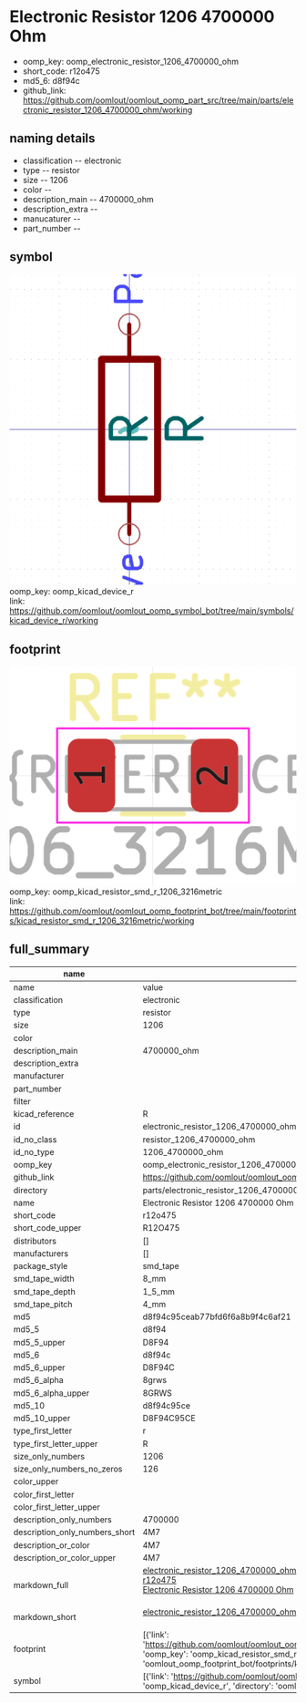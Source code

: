 # Electronic Resistor 1206 4700000 Ohm

  
* oomp_key: oomp_electronic_resistor_1206_4700000_ohm 
* short_code: r12o475
* md5_6: d8f94c  
* github_link: https://github.com/oomlout/oomlout_oomp_part_src/tree/main/parts/electronic_resistor_1206_4700000_ohm/working  
## naming details
* classification -- electronic
* type -- resistor
* size -- 1206
* color -- 
* description_main -- 4700000_ohm
* description_extra -- 
* manucaturer -- 
* part_number -- 



## symbol

![](symbol/0/working/working_600.png)  
oomp_key: oomp_kicad_device_r  
link: https://github.com/oomlout/oomlout_oomp_symbol_bot/tree/main/symbols/kicad_device_r/working  

## footprint

![](footprint/0/working/working_600.png)  
oomp_key: oomp_kicad_resistor_smd_r_1206_3216metric  
link: https://github.com/oomlout/oomlout_oomp_footprint_bot/tree/main/footprints/kicad_resistor_smd_r_1206_3216metric/working  

## full_summary
| name | value | 
| --- | --- | 
| name | value | 
| classification | electronic | 
| type | resistor | 
| size | 1206 | 
| color |  | 
| description_main | 4700000_ohm | 
| description_extra |  | 
| manufacturer |  | 
| part_number |  | 
| filter |  | 
| kicad_reference | R | 
| id | electronic_resistor_1206_4700000_ohm | 
| id_no_class | resistor_1206_4700000_ohm | 
| id_no_type | 1206_4700000_ohm | 
| oomp_key | oomp_electronic_resistor_1206_4700000_ohm | 
| github_link | https://github.com/oomlout/oomlout_oomp_part_src/tree/main/parts/electronic_resistor_1206_4700000_ohm/working | 
| directory | parts/electronic_resistor_1206_4700000_ohm | 
| name | Electronic Resistor 1206 4700000 Ohm | 
| short_code | r12o475 | 
| short_code_upper | R12O475 | 
| distributors | [] | 
| manufacturers | [] | 
| package_style | smd_tape | 
| smd_tape_width | 8_mm | 
| smd_tape_depth | 1_5_mm | 
| smd_tape_pitch | 4_mm | 
| md5 | d8f94c95ceab77bfd6f6a8b9f4c6af21 | 
| md5_5 | d8f94 | 
| md5_5_upper | D8F94 | 
| md5_6 | d8f94c | 
| md5_6_upper | D8F94C | 
| md5_6_alpha | 8grws | 
| md5_6_alpha_upper | 8GRWS | 
| md5_10 | d8f94c95ce | 
| md5_10_upper | D8F94C95CE | 
| type_first_letter | r | 
| type_first_letter_upper | R | 
| size_only_numbers | 1206 | 
| size_only_numbers_no_zeros | 126 | 
| color_upper |  | 
| color_first_letter |  | 
| color_first_letter_upper |  | 
| description_only_numbers | 4700000 | 
| description_only_numbers_short | 4M7 | 
| description_or_color | 4M7 | 
| description_or_color_upper | 4M7 | 
| markdown_full | [electronic_resistor_1206_4700000_ohm](https://github.com/oomlout/oomlout_oomp_part_src/tree/main/parts/electronic_resistor_1206_4700000_ohm/working)<br>[r12o475](https://github.com/oomlout/oomlout_oomp_part_src/tree/main/parts/electronic_resistor_1206_4700000_ohm/working)<br>[Electronic Resistor 1206 4700000 Ohm](https://github.com/oomlout/oomlout_oomp_part_src/tree/main/parts/electronic_resistor_1206_4700000_ohm/working)<br><br> | 
| markdown_short | [electronic_resistor_1206_4700000_ohm](https://github.com/oomlout/oomlout_oomp_part_src/tree/main/parts/electronic_resistor_1206_4700000_ohm/working)<br><br> | 
| footprint | [{'link': 'https://github.com/oomlout/oomlout_oomp_footprint_bot/tree/main/foootprntss/kicad_resistor_smd_r_1206_3216metric', 'oomp_key': 'oomp_kicad_resistor_smd_r_1206_3216metric', 'directory': 'oomlout_oomp_footprint_bot/footprints/kicad_resistor_smd_r_1206_3216metric//working/working.kicad_mod'}] | 
| symbol | [{'link': 'https://github.com/oomlout/oomlout_oomp_symbol_bot/tree/main/symbols/kicad_device_r', 'oomp_key': 'oomp_kicad_device_r', 'directory': 'oomlout_oomp_symbol_bot/symbols/kicad_device_r//working/working.kicad_sym'}] | 
